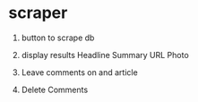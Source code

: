# scraper

1. button to scrape db
2. display results
  Headline
  Summary
  URL
  Photo

3. Leave comments on and article
4. Delete Comments 